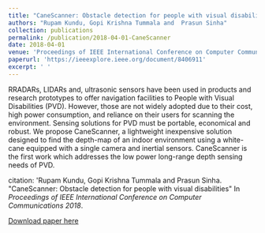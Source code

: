 ```yaml
---
title: "CaneScanner: Obstacle detection for people with visual disabilities"
authors: "Rupam Kundu, Gopi Krishna Tummala and  Prasun Sinha"
collection: publications
permalink: /publication/2018-04-01-CaneScanner
date: 2018-04-01
venue: 'Proceedings of IEEE International Conference on Computer Communications'
paperurl: 'https://ieeexplore.ieee.org/document/8406911'
excerpt: ' '
---
```

RRADARs, LIDARs and, ultrasonic sensors have been used in products and research prototypes to offer navigation facilities to People with Visual Disabilities (PVD). However, those are not widely adopted due to their cost, high power consumption, and reliance on their users for scanning the environment. Sensing solutions for PVD must be portable, economical and robust. We propose CaneScanner, a lightweight inexpensive solution designed to find the depth-map of an indoor environment using a white-cane equipped with a single camera and inertial sensors. CaneScanner is the first work which addresses the low power long-range depth sensing needs of PVD.

citation: 'Rupam Kundu, Gopi Krishna Tummala and  Prasun Sinha. "CaneScanner: Obstacle detection for people with visual disabilities" In <i> Proceedings of IEEE International Conference on Computer Communications 2018</i>.

[Download paper here](https://ieeexplore.ieee.org/document/8406911)

